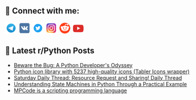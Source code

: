 ## 🔎 Connect with me:
[<img src="https://github.com/bullbesh/bullbesh/blob/main/images/Telegram.png" width="32" height="32" />](https://t.me/bullbesh)
[<img src="https://github.com/bullbesh/bullbesh/blob/main/images/VK.png" width="32" height="32" />](https://vk.com/bullbesh)
[<img src="https://github.com/bullbesh/bullbesh/blob/main/images/Twitter.png" width="32" height="32" />](https://twitter.com/bullbesh1)
[<img src="https://github.com/bullbesh/bullbesh/blob/main/images/Instagram.png" width="32" height="32" />](https://www.instagram.com/bullbesh)
[<img src="https://github.com/bullbesh/bullbesh/blob/main/images/Reddit.png" width="32" height="32" />](https://www.reddit.com/user/bullbesh)
[<img src="https://github.com/bullbesh/bullbesh/blob/main/images/YouTube.png" width="32" height="32" />](https://www.youtube.com/channel/UCtfjRs6uzgq5mfm8S06WTcg)

## 📕 Latest r/Python Posts
<!-- BLOG-POST-LIST:START -->
- [Beware the Bug: A Python Developer&#39;s Odyssey](https://www.reddit.com/r/Python/comments/1c8ss4p/beware_the_bug_a_python_developers_odyssey/)
- [Python icon library with 5237 high-quality icons &lpar;Tabler Icons wrapper&rpar;](https://www.reddit.com/r/Python/comments/1c8ohrp/python_icon_library_with_5237_highquality_icons/)
- [Saturday Daily Thread: Resource Request and Sharing! Daily Thread](https://www.reddit.com/r/Python/comments/1c8bxz5/saturday_daily_thread_resource_request_and/)
- [Understanding State Machines in Python Through a Practical Example](https://www.reddit.com/r/Python/comments/1c89uzp/understanding_state_machines_in_python_through_a/)
- [MPCode is a scripting programming language](https://www.reddit.com/r/Python/comments/1c837h6/mpcode_is_a_scripting_programming_language/)
<!-- BLOG-POST-LIST:END -->
